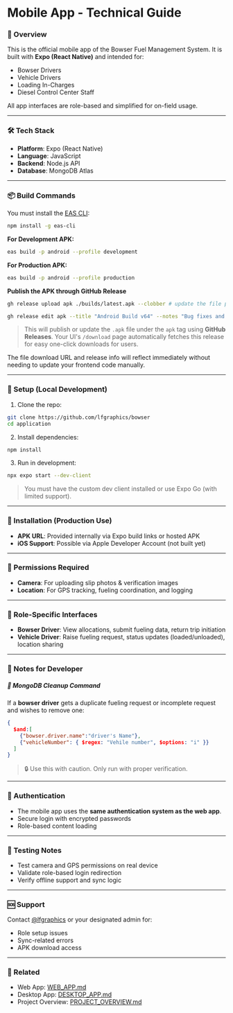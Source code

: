 # Mobile App - Technical Guide

### 📱 Overview

This is the official mobile app of the Bowser Fuel Management System. It is built with **Expo (React Native)** and intended for:

- Bowser Drivers
- Vehicle Drivers
- Loading In-Charges
- Diesel Control Center Staff

All app interfaces are role-based and simplified for on-field usage.

---

### 🛠️ Tech Stack

- **Platform**: Expo (React Native)
- **Language**: JavaScript
- **Backend**: Node.js API
- **Database**: MongoDB Atlas

---

### 📦 Build Commands

You must install the [EAS CLI](https://docs.expo.dev/eas-update/getting-started/):

```bash
npm install -g eas-cli
```

**For Development APK:**

```bash
eas build -p android --profile development
```

**For Production APK:**

```bash
eas build -p android --profile production
```

**Publish the APK through GitHub Release**

```bash
gh release upload apk ./builds/latest.apk --clobber # update the file path accordingly

gh release edit apk --title "Android Build v64" --notes "Bug fixes and performance improvements" #update the title and notes according tothe update
```

> This will publish or update the `.apk` file under the `apk` tag using **GitHub Releases**. Your UI's `/download` page automatically fetches this release for easy one-click downloads for users.

The file download URL and release info will reflect immediately without needing to update your frontend code manually.

---

### 🔧 Setup (Local Development)

1. Clone the repo:

```bash
git clone https://github.com/lfgraphics/bowser
cd application
```

2. Install dependencies:

```bash
npm install
```

3. Run in development:

```bash
npx expo start --dev-client
```

> You must have the custom dev client installed or use Expo Go (with limited support).

---

### 📱 Installation (Production Use)

- **APK URL**: Provided internally via Expo build links or hosted APK
- **iOS Support**: Possible via Apple Developer Account (not built yet)

---

### 📍 Permissions Required

- **Camera**: For uploading slip photos & verification images
- **Location**: For GPS tracking, fueling coordination, and logging

---

### 👤 Role-Specific Interfaces

- **Bowser Driver**: View allocations, submit fueling data, return trip initiation
- **Vehicle Driver**: Raise fueling request, status updates (loaded/unloaded), location sharing

---

### 💬 Notes for Developer

##### 🧪 MongoDB Cleanup Command

If a **bowser driver** gets a duplicate fueling request or incomplete request and wishes to remove one:

```json
{
  $and:[
    {"bowser.driver.name":"driver's Name"},
    {"vehicleNumber": { $regex: "Vehile number", $options: "i" }}
  ]
}
```

> 🔒 Use this with caution. Only run with proper verification.

---

### 🔐 Authentication

- The mobile app uses the **same authentication system as the web app**.
- Secure login with encrypted passwords
- Role-based content loading

---

### 🧪 Testing Notes

- Test camera and GPS permissions on real device
- Validate role-based login redirection
- Verify offline support and sync logic

---

### 🆘 Support

Contact [@lfgraphics](https://github.com/lfgraphics) or your designated admin for:

- Role setup issues
- Sync-related errors
- APK download access

---

### 📁 Related

- Web App: [WEB\_APP.md](../bowser-admin/readme.md)
- Desktop App: [DESKTOP\_APP.md](../tally-bridge/readme.md)
- Project Overview: [PROJECT\_OVERVIEW.md](../readme.md)

